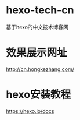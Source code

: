# hexo-tech-cn

基于hexo的中文技术博客网

# 效果展示网址
http://cn.hongkezhang.com/

# hexo安装教程
https://hexo.io/docs
